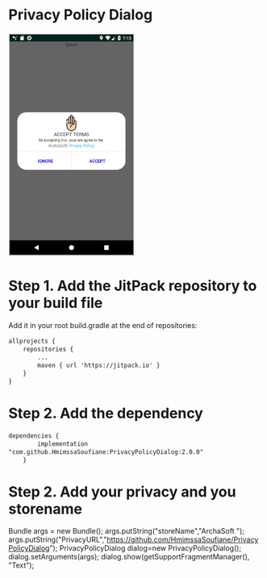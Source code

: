 # Privacy Policy Dialog

<img src="Capture.PNG" width="250" >

<h1>Step 1. Add the JitPack repository to your build file</h1>
Add it in your root build.gradle at the end of repositories:<br>

	allprojects {
		repositories {
			...
			maven { url 'https://jitpack.io' }
		}
	}

<h1>Step 2. Add the dependency</h1>

	dependencies {
	        implementation "com.github.HmimssaSoufiane:PrivacyPolicyDialog:2.0.0"
		}
		
<h1>Step 2. Add your privacy and you storename</h1>

 Bundle args = new Bundle();
        args.putString("storeName","ArchaSoft ");
        args.putString("PrivacyURL","https://github.com/HmimssaSoufiane/PrivacyPolicyDialog");
        PrivacyPolicyDialog dialog=new PrivacyPolicyDialog();
        dialog.setArguments(args);
        dialog.show(getSupportFragmentManager(), "Text");



